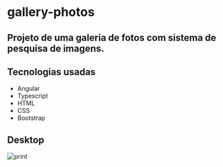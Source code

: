 # gallery-photos
 
## Projeto de uma galeria de fotos com sistema de pesquisa de imagens.

## Tecnologias usadas
- Angular
- Typescript
- HTML
- CSS
- Bootstrap

## Desktop
![print](https://user-images.githubusercontent.com/91925011/209811301-caf22f77-2e07-4863-ac4b-a0fbd58ce4fb.png)
